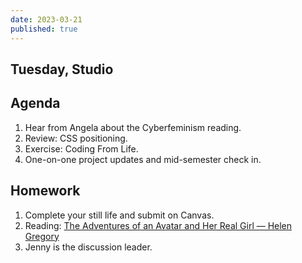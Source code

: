 ```yaml
---
date: 2023-03-21
published: true
---
```


## Tuesday, Studio
## Agenda

1. Hear from Angela about the Cyberfeminism reading.
2. Review: CSS positioning.
3. Exercise: Coding From Life.
4. One-on-one project updates and mid-semester check in. 

## Homework
1. Complete your still life and submit on Canvas. 
2. Reading: [The Adventures of an Avatar and Her Real Girl — Helen Gregory](https://cis23.labud.nyc/assets/readings/adventures-avatar-real-girl.pdf)
3. Jenny is the discussion leader. 


<!-- ## Thursday, Studio
## Agenda

1. Still life sharebacks.
2. One-on-ones continued. 
3. Finalize your projects.  -->


